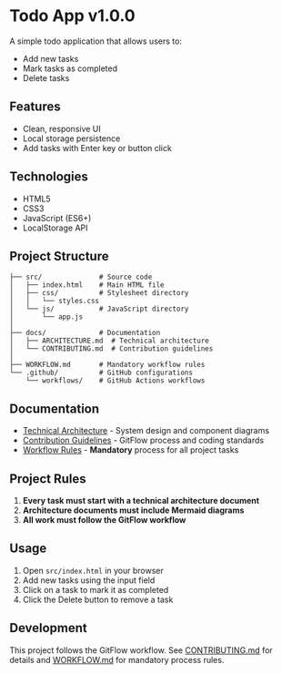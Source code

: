 # Todo App v1.0.0

A simple todo application that allows users to:
- Add new tasks
- Mark tasks as completed
- Delete tasks

## Features
- Clean, responsive UI
- Local storage persistence
- Add tasks with Enter key or button click

## Technologies
- HTML5
- CSS3
- JavaScript (ES6+)
- LocalStorage API

## Project Structure
```
├── src/              # Source code
│   ├── index.html    # Main HTML file
│   ├── css/          # Stylesheet directory
│   │   └── styles.css
│   └── js/           # JavaScript directory
│       └── app.js
│
├── docs/             # Documentation
│   ├── ARCHITECTURE.md  # Technical architecture
│   └── CONTRIBUTING.md  # Contribution guidelines
│
├── WORKFLOW.md       # Mandatory workflow rules
└── .github/          # GitHub configurations
    └── workflows/    # GitHub Actions workflows
```

## Documentation

- [Technical Architecture](docs/ARCHITECTURE.md) - System design and component diagrams
- [Contribution Guidelines](docs/CONTRIBUTING.md) - GitFlow process and coding standards
- [Workflow Rules](WORKFLOW.md) - **Mandatory** process for all project tasks

## Project Rules

1. **Every task must start with a technical architecture document**
2. **Architecture documents must include Mermaid diagrams**
3. **All work must follow the GitFlow workflow**

## Usage
1. Open `src/index.html` in your browser
2. Add new tasks using the input field
3. Click on a task to mark it as completed
4. Click the Delete button to remove a task

## Development
This project follows the GitFlow workflow. See [CONTRIBUTING.md](docs/CONTRIBUTING.md) for details and [WORKFLOW.md](WORKFLOW.md) for mandatory process rules.